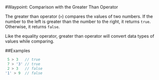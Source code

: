 #Waypoint: Comparison with the Greater Than Operator

The greater than operator (`>`) compares the values of two numbers. If the number to the left is greater than the number to the right, it returns `true`. Otherwise, it returns `false`.

Like the equality operator, greater than operator will convert data types of values while comparing.

##Examples

```js
 5 > 3   // true
 7 > '3' // true
 2 > 3   // false
'1' > 9  // false
```

